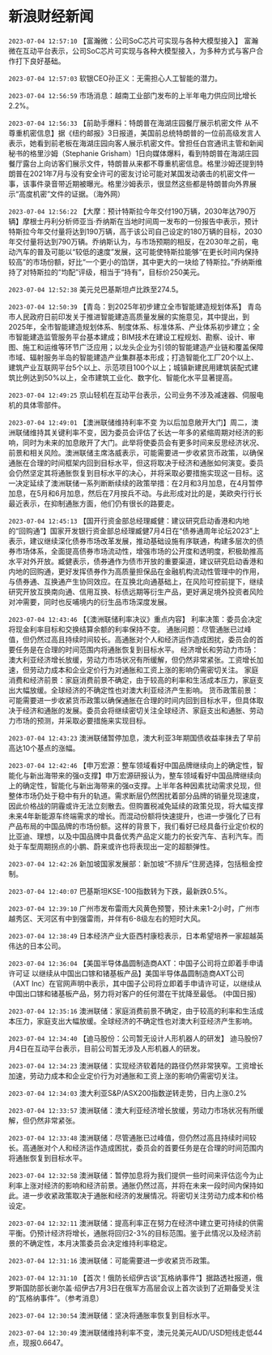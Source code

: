 # 新浪财经新闻
`2023-07-04 12:57:10` 【富瀚微：公司SoC芯片可实现与各种大模型接入】 富瀚微在互动平台表示，公司SoC芯片可实现与各种大模型接入，为多种方式与客户合作打下良好基础。

`2023-07-04 12:57:03` 软银CEO孙正义：无需担心人工智能的潜力。

`2023-07-04 12:56:59` 市场消息：越南工业部门发布的上半年电力供应同比增长2.2%。

`2023-07-04 12:56:33` 【前助手爆料：特朗普在海湖庄园餐厅展示机密文件 从不尊重机密信息】据《纽约邮报》3日报道，美国前总统特朗普的一位前高级发言人表示，她看到前老板在海湖庄园向客人展示机密文件。曾担任白宫通讯主管和新闻秘书的格里沙姆（Stephanie Grisham）1日向媒体爆料，看到特朗普在海湖庄园餐厅露台上向访客们展示文件，特朗普从来都不尊重机密信息。格里沙姆还提到特朗普在2021年7月与没有安全许可的密友讨论可能对某国发动袭击的机密文件一事，该事件录音带近期被曝光。格里沙姆表示，很显然这些都是特朗普向外界展示“高度机密”文件的证据。（海外网）

`2023-07-04 12:56:22` 【大摩：预计特斯拉今年交付190万辆，2030年达790万辆】摩根士丹利分析师亚当·乔纳斯在当地时间周一发布的一份报告中表示，预计特斯拉今年交付量将达到190万辆，高于该公司自己设定的180万辆的目标，2030年交付量将达到790万辆。乔纳斯认为，与市场预期的相反，在2030年之前，电动汽车的普及可能以“较低的速度”发展，这可能使特斯拉能够“在更长时间内保持较高”的市场份额，好比“一个更小的馅饼，其中更大的一块给了特斯拉。”乔纳斯维持了对特斯拉的“均配”评级，相当于“持有”，目标价250美元。

`2023-07-04 12:52:38` 美元兑巴基斯坦卢比跌至274.5。

`2023-07-04 12:50:39` 【青岛：到2025年初步建立全市智能建造规划体系】 青岛市人民政府日前印发关于推进智能建造高质量发展的实施意见，其中提出，到2025年，全市智能建造规划体系、制度体系、标准体系、产业体系初步建立；全市智能建造监管服务平台基本建成；BIM技术在建设工程规划、勘察、设计、审图、施工和运维等环节广泛应用；以龙头企业为引领的智能建造产业链和覆盖保障市域、辐射服务半岛的智能建造产业集群基本形成；打造智能化工厂20个以上、建筑产业互联网平台5个以上、示范项目100个以上；城镇新建民用建筑装配式建筑比例达到50%以上，全市建筑工业化、数字化、智能化水平显著提高。

`2023-07-04 12:49:25` 京山轻机在互动平台表示，公司业务不涉及减速器、伺服电机的具体零部件。

`2023-07-04 12:49:01` 【澳洲联储维持利率不变 为以后加息敞开大门】周二，澳洲联储维持其关键利率不变，因为委员会评估了长达一年多的紧缩周期对经济的影响，同时为未来的加息敞开了大门。此举将使委员会有更多时间来反思经济状况、前景和相关风险。澳洲联储主席洛威表示，可能需要进一步收紧货币政策，以确保通胀在合理的时间框架内回到目标水平，但这将取决于经济和通胀如何演变。委员会仍然坚定其将通胀恢复到目标水平的决心，并将采取必要措施实现这一目标。这一决定延续了澳洲联储一系列断断续续的政策举措：在2月和3月加息，在4月暂停加息，在5月和6月加息，然后在7月按兵不动。与此形成对比的是，美欧央行行长最近表示，在抑制通胀方面，他们仍有很长的路要走。

`2023-07-04 12:45:13` 【国开行资金部总经理臧健：建议研究启动香港和内地的“回购通”】国家开发银行资金部总经理臧健7月4日在“债券通周年论坛2023”上表示，建议继续深化债券市场改革发展，推动基础设施有序联通，构建多层次的债券市场体系，全面提高债券市场流动性，增强市场的公开度和透明度，积极助推高水平对外开放。臧健表示，债券通作为债市开放的重要渠道，建议研究启动香港和内地的回购通，更好发挥债券作为高质量担保品在金融机构流动性管理中的作用，与债券通、互换通产生协同效应。在互换北向通基础上，在风险可控前提下，继续研究开放互换南向通、信用互换、标债远期等衍生产品，更好满足境外投资者风险对冲需要，同时也反哺境内的衍生品市场深度发展。

`2023-07-04 12:43:46` 【《澳洲联储利率决议》重点内容】
利率决策：委员会决定将现金利率目标和交换结算余额的利率保持不变。
通胀问题：尽管通胀已过峰值，但仍然过高且持续时间较长。高通胀对个人和经济运作造成困扰，委员会的首要任务是在合理的时间范围内将通胀恢复到目标水平。
经济增长和劳动力市场：澳大利亚经济增长放缓，劳动力市场状况有所缓解，但仍然非常紧张。工资增长加速，但劳动力成本和企业定价行为对通胀和工资上涨的影响仍需密切关注。
家庭消费和经济前景：家庭消费前景不确定，由于较高的利率和生活成本压力，家庭支出大幅放缓。全球经济的不确定性也对澳大利亚经济产生影响。
货币政策前景：可能需要进一步收紧货币政策以确保通胀在合理的时间内回到目标水平，但具体取决于经济和通胀的发展。委员会将继续密切关注全球经济、家庭支出和通胀、劳动力市场的预测，并采取必要措施来实现目标。

`2023-07-04 12:43:23` 澳洲联储暂停加息，澳大利亚3年期国债收益率抹去了早前高达10个基点的涨幅。

`2023-07-04 12:42:46` 【申万宏源：整车领域看好中国品牌继续向上的确定性，智能化与新出海带来的强α支撑】申万宏源研报认为，整车领域看好中国品牌继续向上的确定性，智能化与新出海带来的强α支撑。上半年各种因素扰动需求兑现，但整体市场仍处于稳中有升的轨道。需求断层仍然困扰着部分品牌的销量兑现速度，因此价格战的阴霾或许无法立刻散去。但购置税减免延续的政策兑现，将大幅支撑未来4年新能源车终端需求的增长。而混动份额将快速提升，也进一步强化了已有产品布局的中国品牌的市场份额。这样的背景下，我们看好已经具备行业定价权的比亚迪、理想，以及中国品牌中具备优秀产品定义能力的长安汽车、吉利汽车。而处于车型周期拐点的小鹏、蔚来或许也将表现出一定的超额弹性。

`2023-07-04 12:42:26` 新加坡国家发展部：新加坡“不排斥”住房选择，包括租金控制。

`2023-07-04 12:40:07` 巴基斯坦KSE-100指数转为下跌，最新跌0.5%。

`2023-07-04 12:39:10` 广州市发布雷雨大风黄色预警，预计未来1-2小时，广州市越秀区、天河区有中到强雷雨，并伴有6-8级左右的短时大风。

`2023-07-04 12:38:49` 日本经济产业大臣西村康稔表示，日本希望培养一家超越英伟达的日本公司。

`2023-07-04 12:36:04` 【美国半导体晶圆制造商AXT：中国子公司将立即着手申请许可证 以继续从中国出口镓和锗基板产品】美国半导体晶圆制造商AXT公司（AXT Inc）在官网声明中表示，其中国子公司将立即着手申请许可证，以继续从中国出口镓和锗基板产品，努力将对客户的任何潜在干扰降至最低。 (中国日报)

`2023-07-04 12:35:16` 澳洲联储：家庭消费前景不确定，由于较高的利率和生活成本压力，家庭支出大幅放缓。全球经济的不确定性也对澳大利亚经济产生影响。

`2023-07-04 12:34:40` 【迪马股份：公司暂无设计人形机器人的研发】 迪马股份7月4日在互动平台表示，目前公司暂无涉及人形机器人的研发。

`2023-07-04 12:34:23` 澳洲联储：实现经济软着陆的路径仍然非常狭窄。工资增长加速，劳动力成本和企业定价行为对通胀和工资上涨的影响仍需密切关注。

`2023-07-04 12:34:03` 澳大利亚S&P/ASX200指数逆转走势，日内上涨0.2%

`2023-07-04 12:33:57` 澳洲联储：澳大利亚经济增长放缓，劳动力市场状况有所缓解，但仍然非常紧张。

`2023-07-04 12:33:48` 澳洲联储：尽管通胀已过峰值，但仍然过高且持续时间较长。高通胀对个人和经济运作造成困扰，委员会的首要任务是在合理的时间范围内将通胀恢复到目标水平。

`2023-07-04 12:32:58` 澳洲联储：暂停加息将为我们提供一些时间来评估迄今为止利率上涨对经济的影响和经济前景。通胀仍然过高，并将在未来一段时间内保持如此。进一步收紧政策取决于通胀和经济的发展情况。将密切关注劳动力成本和价格设定。

`2023-07-04 12:32:11` 澳洲联储：提高利率正在努力在经济中建立更可持续的供需平衡。仍预计经济将增长，通胀将回归2-3%的目标范围。鉴于此情况以及经济前景的不确定性，本月决策委员会决定维持利率稳定。

`2023-07-04 12:31:16` 澳洲联储：可能需要进一步收紧货币政策。

`2023-07-04 12:31:10` 【首次！俄防长绍伊古谈“瓦格纳事件”】据路透社报道，俄罗斯国防部长谢尔盖·绍伊古7月3日在俄军方高层会议上首次谈到了近期备受关注的“瓦格纳事件”。（参考消息）

`2023-07-04 12:30:54` 澳洲联储：坚决将通胀率恢复到目标水平。

`2023-07-04 12:30:49` 澳洲联储维持利率不变，澳元兑美元AUD/USD短线走低44点，现报0.6647。

